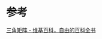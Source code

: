 


# 参考
[三角矩阵 - 维基百科，自由的百科全书](https://zh.wikipedia.org/zh-hans/%E4%B8%89%E8%A7%92%E7%9F%A9%E9%98%B5)
